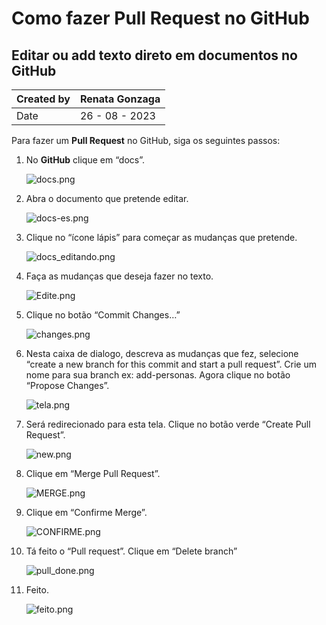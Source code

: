# Como fazer Pull Request no GitHub

## Editar ou add texto direto em documentos no GitHub

| Created by  | Renata Gonzaga |
| --- | --- |
| Date  | 26 - 08 - 2023 |

Para fazer um **Pull Request** no GitHub, siga os seguintes passos:

1. No **GitHub** clique em “docs”.
    
    ![docs.png](Como%20fazer%20Pull%20Request%20no%20GitHub%2057749a7f38ae4cc9994858293dc65f81/docs.png)
    

1. Abra o documento que pretende editar.
    
    ![docs-es.png](Como%20fazer%20Pull%20Request%20no%20GitHub%2057749a7f38ae4cc9994858293dc65f81/docs-es.png)
    

1. Clique no “ícone lápis” para começar as mudanças que pretende.
    
    ![docs_editando.png](Como%20fazer%20Pull%20Request%20no%20GitHub%2057749a7f38ae4cc9994858293dc65f81/docs_editando.png)
    

1. Faça as mudanças que deseja fazer no texto.
    
    ![Edite.png](Como%20fazer%20Pull%20Request%20no%20GitHub%2057749a7f38ae4cc9994858293dc65f81/Edite.png)
    

1. Clique no botão “Commit Changes…”
    
    ![changes.png](Como%20fazer%20Pull%20Request%20no%20GitHub%2057749a7f38ae4cc9994858293dc65f81/changes.png)
    

1. Nesta caixa de dialogo, descreva as mudanças que fez,  selecione “create a new branch for this commit and start a pull request”. Crie um nome para sua branch ex: add-personas. Agora clique no botão “Propose Changes”.
    
    ![tela.png](Como%20fazer%20Pull%20Request%20no%20GitHub%2057749a7f38ae4cc9994858293dc65f81/tela.png)
    

1. Será redirecionado para esta tela. Clique no botão verde “Create Pull Request”.
    
    ![new.png](Como%20fazer%20Pull%20Request%20no%20GitHub%2057749a7f38ae4cc9994858293dc65f81/new.png)
    

1. Clique em “Merge Pull Request”.
    
    ![MERGE.png](Como%20fazer%20Pull%20Request%20no%20GitHub%2057749a7f38ae4cc9994858293dc65f81/MERGE.png)
    

1. Clique em “Confirme Merge”.
    
    ![CONFIRME.png](Como%20fazer%20Pull%20Request%20no%20GitHub%2057749a7f38ae4cc9994858293dc65f81/CONFIRME.png)
    

1. Tá feito o “Pull request”. Clique em “Delete branch”
    
    ![pull_done.png](Como%20fazer%20Pull%20Request%20no%20GitHub%2057749a7f38ae4cc9994858293dc65f81/pull_done.png)
    

1. Feito.
    
    ![feito.png](Como%20fazer%20Pull%20Request%20no%20GitHub%2057749a7f38ae4cc9994858293dc65f81/feito.png)